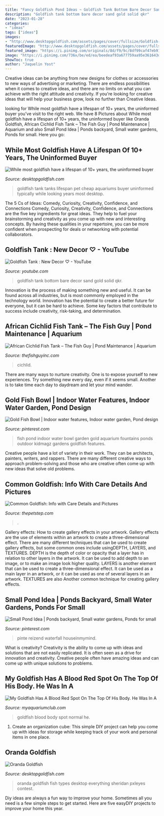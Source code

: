 ```yaml
---
title: "Fancy Goldfish Pond Ideas ~ Goldfish Tank Bottom Bare Decor Sand Gold Solid Qkr"
description: "Goldfish tank bottom bare decor sand gold solid qkr"
date: "2023-01-28"
categories:
- "ideas"
tags: ["ideas"]
images:
- "http://www.desktopgoldfish.com/assets/pages/cover/fullsize/Goldfish-Tank.jpg"
featuredImage: "http://www.desktopgoldfish.com/assets/pages/cover/fullsize/Goldfish-Tank.jpg"
featured_image: "https://i.pinimg.com/originals/8d/f9/9c/8df99caf47eb91995da54b06aa09f0f6.jpg"
image: "https://i.pinimg.com/736x/be/ed/ea/beedeaf93a677759aa95e361643d60fa.jpg"
ShowToc: true
author: "Jaquelin Yost"
---
```



Creative ideas can be anything from new designs for clothes or accessories to new ways of advertising or marketing. There are endless possibilities when it comes to creative ideas, and there are no limits on what you can achieve with the right attitude and creativity. If you're looking for creative ideas that will help your business grow, look no further than Creative Ideas.

	

		
looking for While most goldfish have a lifespan of 10+ years, the uninformed buyer you've visit to the right web. We have 8 Pictures about While most goldfish have a lifespan of 10+ years, the uninformed buyer like Oranda Goldfish, African Cichlid Fish Tank – The Fish Guy | Pond Maintenance | Aquarium and also Small Pond Idea | Ponds backyard, Small water gardens, Ponds for small. Here you go:
		
    
## While Most Goldfish Have A Lifespan Of 10+ Years, The Uninformed Buyer

<img loading=lazy src="http://www.desktopgoldfish.com/assets/pages/cover/fullsize/Goldfish-Tank.jpg" onerror="this.onerror=null;this.src='https://tse1.mm.bing.net/th?id=OIP.EX36Ik0k1HsJnyhDg6rW1gHaDt&amp;pid=15.1';" alt="While most goldfish have a lifespan of 10+ years, the uninformed buyer">

_Source: desktopgoldfish.com_

>goldfish tank tanks lifespan pet cheap aquariums buyer uninformed typically while looking years most desktop. 

	

The 5 Cs of Ideas: Comedy, Curiosity, Creativity, Confidence, and Connections
Comedy, Curiosity, Creativity, Confidence, and Connections are the five key ingredients for great ideas. They help to fuel your brainstorming and creativity as you come up with new and interesting concepts. By having these qualities in your repertoire, you can be more confident when prospecting for deals or networking with potential collaborators.

    
## Goldfish Tank : New Decor ♡ - YouTube

<img loading=lazy src="http://i.ytimg.com/vi/QkR-SADIM-o/hqdefault.jpg" onerror="this.onerror=null;this.src='https://tse3.mm.bing.net/th?id=OIP.7SVPdQXUw9AQLiwYRC-0PAHaFj&amp;pid=15.1';" alt="Goldfish Tank : New Decor ♡ - YouTube">

_Source: youtube.com_

>goldfish tank bottom bare decor sand gold solid qkr. 

	

Innovation is the process of making something new and useful. It can be found across all industries, but is most commonly employed in the technology world. Innovation has the potential to create a better future for everyone, but it can be hard to achieve. Some key factors that contribute to success include creativity, risk-taking, and determination.

    
## African Cichlid Fish Tank – The Fish Guy | Pond Maintenance | Aquarium

<img loading=lazy src="https://www.thefishguyinc.com/wp-content/uploads/2016/02/IMG_2372-scaled.jpg" onerror="this.onerror=null;this.src='https://tse3.mm.bing.net/th?id=OIP.JXuGKqNihlAfnk9IvPcXrwHaJ4&amp;pid=15.1';" alt="African Cichlid Fish Tank – The Fish Guy | Pond Maintenance | Aquarium">

_Source: thefishguyinc.com_

>cichlid. 

	

There are many ways to nurture creativity. One is to expose yourself to new experiences. Try something new every day, even if it seems small. Another is to take time each day to daydream and let your mind wander.

    
## Gold Fish Bowl | Indoor Water Features, Indoor Water Garden, Pond Design

<img loading=lazy src="https://i.pinimg.com/originals/8d/f9/9c/8df99caf47eb91995da54b06aa09f0f6.jpg" onerror="this.onerror=null;this.src='https://tse3.mm.bing.net/th?id=OIP.2nLBag6i6zdvfOeyp-uwkQHaL-&amp;pid=15.1';" alt="Gold Fish Bowl | Indoor water features, Indoor water garden, Pond design">

_Source: pinterest.com_

>fish pond indoor water bowl garden gold aquarium fountains ponds outdoor kidmagz gardens goldfish features. 

	

Creative people have a lot of variety in their work. They can be architects, painters, writers, and rappers. There are many different creative ways to approach problem-solving and those who are creative often come up with new ideas that solve old problems.

    
## Common Goldfish: Info With Care Details And Pictures

<img loading=lazy src="https://www.thepetstep.com/wp-content/uploads/2020/04/Common-Goldfish-Tank-Size.jpg" onerror="this.onerror=null;this.src='https://tse4.mm.bing.net/th?id=OIP.EdDfAWfpsb1k3ltsxedctgHaFj&amp;pid=15.1';" alt="Common Goldfish: Info with Care Details and Pictures">

_Source: thepetstep.com_

>. 

	

Gallery effects: How to create gallery effects in your artwork.
Gallery effects are the use of elements within an artwork to create a three-dimensional effect. There are many different techniques that can be used to create gallery effects, but some common ones include usingDEPTH, LAYERS, and TEXTURES.
 DEPTH is the depth of color or opacity that a layer has in relation to other layers in the artwork. It can be used to add depth to an image, or to make an image look higher quality. LAYERS is another element that can be used to create a three-dimensional effect. It can be used as a main layer in an artwork, or it can be used as one of several layers in an artwork. TEXTURES are also Another common technique for creating gallery effects.

    
## Small Pond Idea | Ponds Backyard, Small Water Gardens, Ponds For Small

<img loading=lazy src="https://i.pinimg.com/736x/be/ed/ea/beedeaf93a677759aa95e361643d60fa.jpg" onerror="this.onerror=null;this.src='https://tse4.mm.bing.net/th?id=OIP.aR115aC4pShMcGkVGcLweAHaJ3&amp;pid=15.1';" alt="Small Pond Idea | Ponds backyard, Small water gardens, Ponds for small">

_Source: pinterest.com_

>pinte reizend waterfall houseinmymind. 

	

What is creativity?
Creativity is the ability to come up with ideas and solutions that are not easily replicated. It is often seen as a drive for innovation and creativity. Creative people often have amazing ideas and can come up with unique solutions to problems.

    
## My Goldfish Has A Blood Red Spot On The Top Of His Body. He Was In A

<img loading=lazy src="https://dlgdxii3fgupk.cloudfront.net/myaquariumclub.com/images/fbfiles/images/ximage-77a4e8ade4cd76becb1e00bbcd23632b_v_1401703006.jpg.pagespeed.ic.vHNlUSNJLk.jpg" onerror="this.onerror=null;this.src='https://tse4.mm.bing.net/th?id=OIP.vHNlUSNJLkQxD567O3sKywHaJ6&amp;pid=15.1';" alt="My Goldfish Has A Blood Red Spot On The Top Of His Body. He Was In A">

_Source: myaquariumclub.com_

>goldfish blood body spot normal he. 

	

1. Create an organization cube: This simple DIY project can help you come up with ideas for storage while keeping track of your work and personal items in one place.

    
## Oranda Goldfish

<img loading=lazy src="http://www.desktopgoldfish.com/assets/img/sections/large/Oranda_Goldfish.jpg" onerror="this.onerror=null;this.src='https://tse2.mm.bing.net/th?id=OIP.n_cv7Wax5VJtmtVl7WjxoAHaFj&amp;pid=15.1';" alt="Oranda Goldfish">

_Source: desktopgoldfish.com_

>oranda goldfish fish types desktop everything sheridan pxleyes contest. 

	

Diy ideas are always a fun way to improve your home. Sometimes all you need is a few simple steps to get started. Here are five easyDIY projects to improve your home this year.

